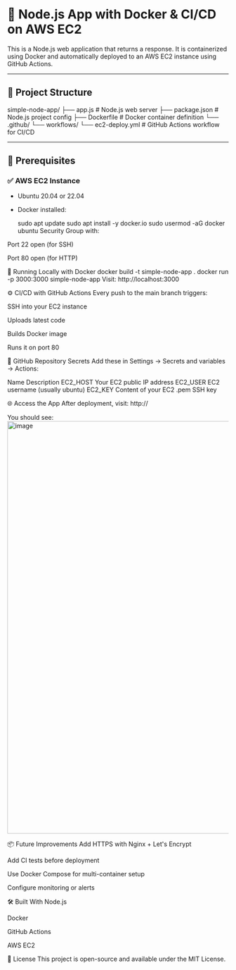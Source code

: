 # 🚀 Node.js App with Docker & CI/CD on AWS EC2

This is a Node.js web application that returns a response. It is containerized using Docker and automatically deployed to an AWS EC2 instance using GitHub Actions.

---

## 📁 Project Structure

simple-node-app/
├── app.js # Node.js web server
├── package.json # Node.js project config
├── Dockerfile # Docker container definition
└── .github/
└── workflows/
└── ec2-deploy.yml # GitHub Actions workflow for CI/CD

---

## 🔧 Prerequisites

### ✅ AWS EC2 Instance

- Ubuntu 20.04 or 22.04
- Docker installed:
  
  sudo apt update
  sudo apt install -y docker.io
  sudo usermod -aG docker ubuntu
Security Group with:

Port 22 open (for SSH)

Port 80 open (for HTTP)

🚀 Running Locally with Docker
docker build -t simple-node-app .
docker run -p 3000:3000 simple-node-app
Visit: http://localhost:3000

⚙️ CI/CD with GitHub Actions
Every push to the main branch triggers:

SSH into your EC2 instance

Uploads latest code

Builds Docker image

Runs it on port 80

🔑 GitHub Repository Secrets
Add these in Settings → Secrets and variables → Actions:

Name	Description
EC2_HOST	Your EC2 public IP address
EC2_USER	EC2 username (usually ubuntu)
EC2_KEY	Content of your EC2 .pem SSH key

🌐 Access the App
After deployment, visit:
http://<your-ec2-ip>

You should see:
<img width="937" alt="image" src="https://github.com/user-attachments/assets/05c2a4ce-a82d-4dca-a6a4-f207f5161dd6" />

📦 Future Improvements
Add HTTPS with Nginx + Let's Encrypt

Add CI tests before deployment

Use Docker Compose for multi-container setup

Configure monitoring or alerts

🛠 Built With
Node.js

Docker

GitHub Actions

AWS EC2

📄 License
This project is open-source and available under the MIT License.
